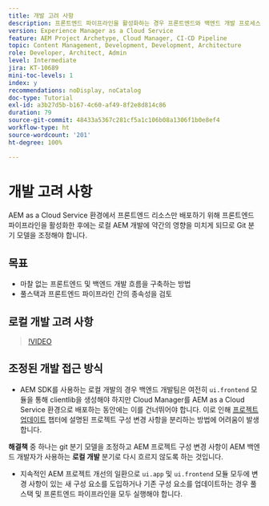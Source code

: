 ```yaml
---
title: 개발 고려 사항
description: 프론트엔드 파이프라인을 활성화하는 경우 프론트엔드와 백엔드 개발 프로세스에 미치는 영향을 고려합니다.
version: Experience Manager as a Cloud Service
feature: AEM Project Archetype, Cloud Manager, CI-CD Pipeline
topic: Content Management, Development, Development, Architecture
role: Developer, Architect, Admin
level: Intermediate
jira: KT-10689
mini-toc-levels: 1
index: y
recommendations: noDisplay, noCatalog
doc-type: Tutorial
exl-id: a3b27d5b-b167-4c60-af49-8f2e8d814c86
duration: 79
source-git-commit: 48433a5367c281cf5a1c106b08a1306f1b0e8ef4
workflow-type: ht
source-wordcount: '201'
ht-degree: 100%

---
```


# 개발 고려 사항

AEM as a Cloud Service 환경에서 프론트엔드 리소스만 배포하기 위해 프론트엔드 파이프라인을 활성화한 후에는 로컬 AEM 개발에 약간의 영향을 미치게 되므로 Git 분기 모델을 조정해야 합니다.

## 목표

* 마찰 없는 프론트엔드 및 백엔드 개발 흐름을 구축하는 방법
* 풀스택과 프론트엔드 파이프라인 간의 종속성을 검토


## 로컬 개발 고려 사항

>[!VIDEO](https://video.tv.adobe.com/v/3409421?quality=12&learn=on)


## 조정된 개발 접근 방식

* AEM SDK를 사용하는 로컬 개발의 경우 백엔드 개발팀은 여전히 `ui.frontend` 모듈을 통해 clientlib을 생성해야 하지만 Cloud Manager를 AEM as a Cloud Service 환경으로 배포하는 동안에는 이를 건너뛰어야 합니다. 이로 인해 [프로젝트 업데이트](update-project.md) 챕터에 설명된 프로젝트 구성 변경 사항을 분리하는 방법에 어려움이 발생합니다.

__해결책__ 중 하나는 git 분기 모델을 조정하고 AEM 프로젝트 구성 변경 사항이 AEM 백엔드 개발자가 사용하는 __로컬 개발__ 분기로 다시 흐르지 않도록 하는 것입니다.


* 지속적인 AEM 프로젝트 개선의 일환으로 `ui.app` 및 `ui.frontend` 모듈 모두에 변경 사항이 있는 새 구성 요소를 도입하거나 기존 구성 요소를 업데이트하는 경우 풀스택 및 프론트엔드 파이프라인을 모두 실행해야 합니다.
